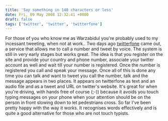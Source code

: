 ```yaml
---
title: 'Say something in 140 characters or less'
date: Fri, 09 May 2008 12:32:41 +0000
draft: false
tags: ['twitter', 'twitter', 'twitterfone']
---
```


For those of you who know me as Warzabidul you're probably used to my incessant tweeting, when not at work.. Two days ago [twitterfone](http://twitterfone.com/) came out, a service that allows me to call a number and tweet by voice. The system is still in very early stages but works great. The idea is that you register on the site and provide your country and phone number, associate your twitter account as well and wait till your number is registered. Once the number is registered you call and speak your message. Once all of this is done any time you can talk and want to tweet you call the number, talk and the message appears in two places. It appears on twitterfone as text and an audio file and as a tweet and URL on twitter's website. It's great for when you're driving, with hands free of course (;-)) because it avoids you touch typing messages on your phone when your attention should be on the person in front slowing down to let pedestrians cross. So far I've been pretty happy with the way it works. It recognises words effectively and is quite a good alternative for those who are not touch typists.